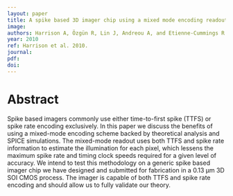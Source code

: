 ```yaml
---
layout: paper
title: A spike based 3D imager chip using a mixed mode encoding readout
image:
authors: Harrison A, Özgün R, Lin J, Andreou A, and Etienne-Cummings R.
year: 2010
ref: Harrison et al. 2010.
journal:
pdf:
doi:
---
```


# Abstract
Spike based imagers commonly use either time-to-first spike (TTFS) or spike rate encoding exclusively. In this paper we discuss the benefits of using a mixed-mode encoding scheme backed by theoretical analysis and SPICE simulations. The mixed-mode readout uses both TTFS and spike rate information to estimate the illumination for each pixel, which lessens the maximum spike rate and timing clock speeds required for a given level of accuracy. We intend to test this methodology on a generic spike based imager chip we have designed and submitted for fabrication in a 0.13 μm 3D SOI CMOS process. The imager is capable of both TTFS and spike rate encoding and should allow us to fully validate our theory.
